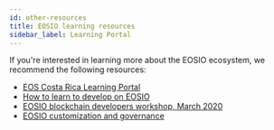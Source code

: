 ```yaml
---
id: other-resources
title: EOSIO learning resources
sidebar_label: Learning Portal
---
```


If you're interested in learning more about the EOSIO ecosystem, we recommend the following resources:

- [EOS Costa Rica Learning Portal ](https://developers.eoscostarica.io/docs/engineering-culture)
- [How to learn to develop on EOSIO](https://medium.com/@theblockstalk/learning-eosio-development-telos-eos-and-other-blockchains-94d384a8b09f)
- [EOSIO blockchain developers workshop, March 2020](https://www.youtube.com/playlist?list=PLbq67nzUl6Prlg2Su8Rkmh8exeAL5O5l7)
- [EOSIO customization and governance](https://www.youtube.com/watch?v=ITDFQESxglc&list=PLbq67nzUl6Prlg2Su8Rkmh8exeAL5O5l7&index=9)

